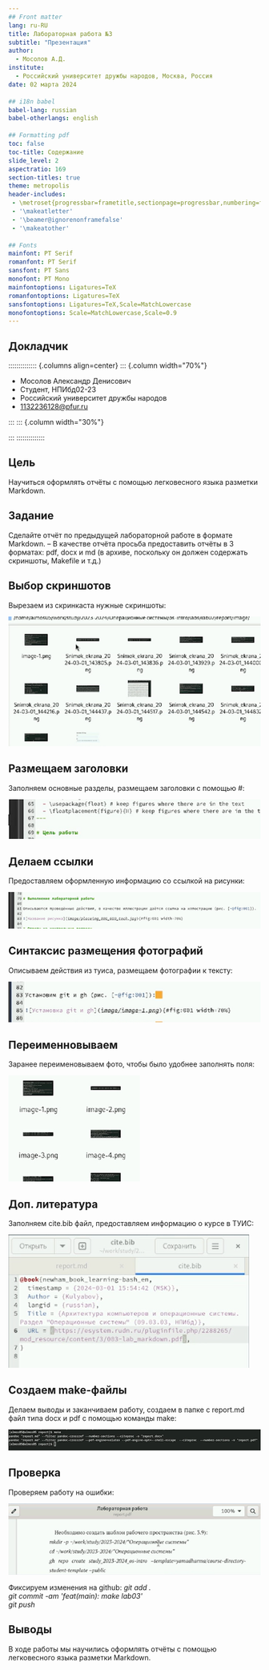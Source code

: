 ```yaml
---
## Front matter
lang: ru-RU
title: Лабораторная работа №3
subtitle: "Презентация"
author:
  - Мосолов А.Д.
institute:
  - Российский университет дружбы народов, Москва, Россия
date: 02 марта 2024

## i18n babel
babel-lang: russian
babel-otherlangs: english

## Formatting pdf
toc: false
toc-title: Содержание
slide_level: 2
aspectratio: 169
section-titles: true
theme: metropolis
header-includes:
 - \metroset{progressbar=frametitle,sectionpage=progressbar,numbering=fraction}
 - '\makeatletter'
 - '\beamer@ignorenonframefalse'
 - '\makeatother'

## Fonts
mainfont: PT Serif
romanfont: PT Serif
sansfont: PT Sans
monofont: PT Mono
mainfontoptions: Ligatures=TeX
romanfontoptions: Ligatures=TeX
sansfontoptions: Ligatures=TeX,Scale=MatchLowercase
monofontoptions: Scale=MatchLowercase,Scale=0.9
---
```


## Докладчик

:::::::::::::: {.columns align=center}
::: {.column width="70%"}

  * Мосолов Александр Денисович
  * Студент, НПИбд02-23
  * Российский университет дружбы народов
  * [1132236128@pfur.ru](mailto:1132236128@pfur.ru)

:::
::: {.column width="30%"}

:::
::::::::::::::

## Цель

Научиться оформлять отчёты с помощью легковесного языка разметки Markdown. 

## Задание

Сделайте отчёт по предыдущей лабораторной работе в формате Markdown.
– В качестве отчёта просьба предоставить отчёты в 3 форматах: pdf, docx и md (в архиве,
поскольку он должен содержать скриншоты, Makefile и т.д.)

## Выбор скриншотов

Вырезаем из скринкаста нужные скриншоты:

![Выбор скриншотов](image/image-1.png)

## Размещаем заголовки

Заполняем основные разделы, размещаем заголовки с помощью #:

![Размещаем заголовки](image/image-2.png)

## Делаем ссылки

Предоставляем оформленную информацию со ссылкой на рисунки:

![Делаем ссылки](image/image-3.png)

## Синтаксис размещения фотографий

Описываем действия из туиса, размещаем фотографии к тексту:

![Синтаксис размещения фотографий](image/image-4.png)

## Переименновываем

Заранее переименовываем фото, чтобы было удобнее заполнять поля:

![Переименновываем](image/image-5.png)

## Доп. литература

Заполняем cite.bib файл, предоставляем информацию о курсе в ТУИС:

![Доп. литература](image/image-6.png)

## Создаем make-файлы

Делаем выводы и заканчиваем работу, создаем в папке с report.md файл типа docx и pdf с помощью команды make:

![Создаем make-файлы](image/image-7.png)

## Проверка

Проверяем работу на ошибки:

![Проверка](image/image-8.png)

Фиксируем изменения на github:
*git add .*  
*git commit -am 'feat(main): make lab03'*  
*git push* 

## Выводы

В ходе работы мы научились оформлять отчёты с помощью легковесного языка разметки Markdown.

